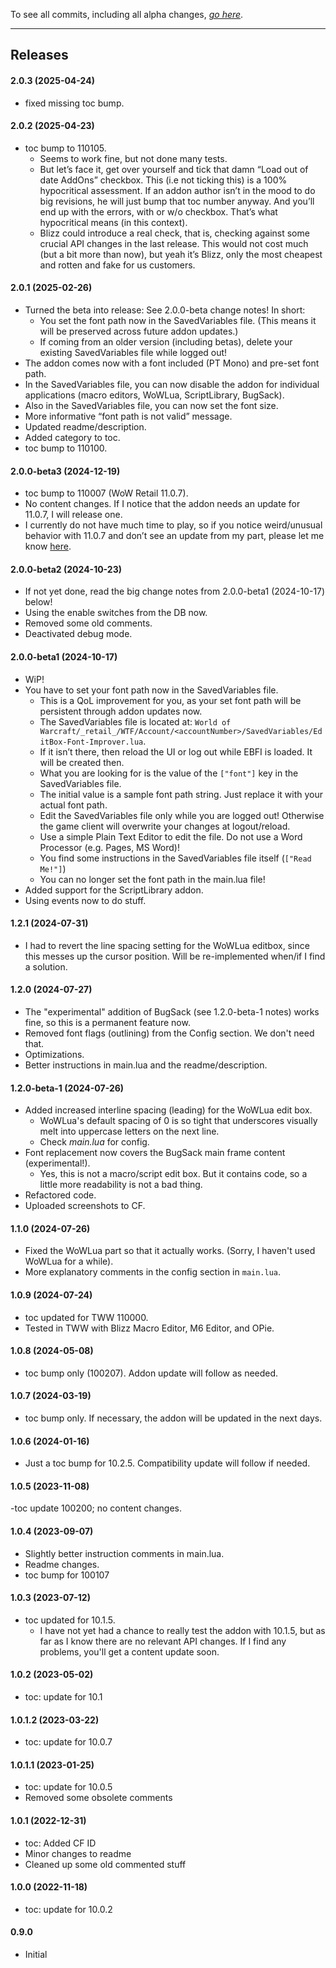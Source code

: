 To see all commits, including all alpha changes, [*go here*](https://github.com/tflo/EditBox-Font-Improver/commits/master/).

---

## Releases

#### 2.0.3 (2025-04-24)

- fixed missing toc bump.

#### 2.0.2 (2025-04-23)
- toc bump to 110105.
    - Seems to work fine, but not done many tests.
    - But let’s face it, get over yourself and tick that damn “Load out of date AddOns” checkbox. This (i.e not ticking this) is a 100% hypocritical assessment. If an addon author isn’t in the mood to do big revisions, he will just bump that toc number anyway. And you’ll end up with the errors, with or w/o checkbox. That’s what hypocritical means (in this context).
    - Blizz could introduce a real check, that is, checking against some crucial API changes in the last release. This would not cost much (but a bit more than now), but yeah it’s Blizz, only the most cheapest and rotten and fake for us customers.

#### 2.0.1 (2025-02-26)

- Turned the beta into release: See 2.0.0-beta change notes! In short:
    - You set the font path now in the SavedVariables file. (This means it will be preserved across future addon updates.)
    - If coming from an older version (including betas), delete your existing SavedVariables file while logged out!
- The addon comes now with a font included (PT Mono) and pre-set font path.
- In the SavedVariables file, you can now disable the addon for individual applications (macro editors, WoWLua, ScriptLibrary, BugSack).
- Also in the SavedVariables file, you can now set the font size.
- More informative “font path is not valid” message.
- Updated readme/description.
- Added category to toc.
- toc bump to 110100.

#### 2.0.0-beta3 (2024-12-19)

- toc bump to 110007 (WoW Retail 11.0.7).
- No content changes. If I notice that the addon needs an update for 11.0.7, I will release one.
- I currently do not have much time to play, so if you notice weird/unusual behavior with 11.0.7 and don’t see an update from my part, please let me know [here](https://github.com/tflo/EditBox-Font-Improver/issues).

#### 2.0.0-beta2 (2024-10-23)

- If not yet done, read the big change notes from 2.0.0-beta1 (2024-10-17) below!
- Using the enable switches from the DB now.
- Removed some old comments.
- Deactivated debug mode.

#### 2.0.0-beta1 (2024-10-17)

- WiP!
- You have to set your font path now in the SavedVariables file.
    - This is a QoL improvement for you, as your set font path will be persistent through addon updates now.
    - The SavedVariables file is located at: `World of Warcraft/_retail_/WTF/Account/<accountNumber>/SavedVariables/EditBox-Font-Improver.lua`.
    - If it isn’t there, then reload the UI or log out while EBFI is loaded. It will be created then.
    - What you are looking for is the value of the `["font"]` key in the SavedVariables file.
    - The initial value is a sample font path string. Just replace it with your actual font path.
    - Edit the SavedVariables file only while you are logged out! Otherwise the game client will overwrite your changes at logout/reload.
    - Use a simple Plain Text Editor to edit the file. Do not use a Word Processor (e.g. Pages, MS Word)!
    - You find some instructions in the SavedVariables file itself (`["Read Me!"]`)
    - You can no longer set the font path in the main.lua file!
- Added support for the ScriptLibrary addon.
- Using events now to do stuff.

#### 1.2.1 (2024-07-31)

- I had to revert the line spacing setting for the WoWLua editbox, since this messes up the cursor position. Will be re-implemented when/if I find a solution.

#### 1.2.0 (2024-07-27)

- The "experimental" addition of BugSack (see 1.2.0-beta-1 notes) works fine, so this is a permanent feature now.
- Removed font flags (outlining) from the Config section. We don't need that.
- Optimizations.
- Better instructions in main.lua and the readme/description.

#### 1.2.0-beta-1 (2024-07-26)

- Added increased interline spacing (leading) for the WoWLua edit box.
    - WoWLua's default spacing of 0 is so tight that underscores visually melt into uppercase letters on the next line.
    - Check *main.lua* for config.
- Font replacement now covers the BugSack main frame content (experimental!).
    - Yes, this is not a macro/script edit box. But it contains code, so a little more readability is not a bad thing.
- Refactored code.
- Uploaded screenshots to CF.

#### 1.1.0 (2024-07-26)

- Fixed the WoWLua part so that it actually works. (Sorry, I haven't used WoWLua for a while).
- More explanatory comments in the config section in `main.lua`.

#### 1.0.9 (2024-07-24)

- toc updated for TWW 110000.
- Tested in TWW with Blizz Macro Editor, M6 Editor, and OPie.

#### 1.0.8 (2024-05-08)

- toc bump only (100207). Addon update will follow as needed.

#### 1.0.7 (2024-03-19)

- toc bump only. If necessary, the addon will be updated in the next days.

#### 1.0.6 (2024-01-16)

- Just a toc bump for 10.2.5. Compatibility update will follow if needed.

#### 1.0.5 (2023-11-08)

-toc update 100200; no content changes.

#### 1.0.4 (2023-09-07)

- Slightly better instruction comments in main.lua.
- Readme changes.
- toc bump for 100107

#### 1.0.3 (2023-07-12)

- toc updated for 10.1.5.
  - I have not yet had a chance to really test the addon with 10.1.5, but as far as I know there are no relevant API changes. If I find any problems, you'll get a content update soon.

#### 1.0.2 (2023-05-02)

- toc: update for 10.1

#### 1.0.1.2 (2023-03-22)

- toc: update for 10.0.7

#### 1.0.1.1 (2023-01-25)

- toc: update for 10.0.5
- Removed some obsolete comments

#### 1.0.1 (2022-12-31)

- toc: Added CF ID
- Minor changes to readme
- Cleaned up some old commented stuff

#### 1.0.0 (2022-11-18)

- toc: update for 10.0.2

#### 0.9.0

- Initial
